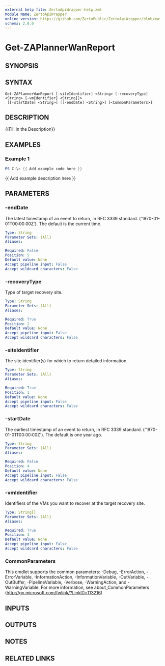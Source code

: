 ```yaml
---
external help file: ZertoApiWrapper-help.xml
Module Name: ZertoApiWrapper
online version: https://github.com/ZertoPublic/ZertoApiWrapper/blob/master/docs/Get-ZAPlannerWanReport.md
schema: 2.0.0
---
```


# Get-ZAPlannerWanReport

## SYNOPSIS

## SYNTAX

```
Get-ZAPlannerWanReport [-siteIdentifier] <String> [-recoveryType] <String> [-vmIdentifier] <String[]>
 [[-startDate] <String>] [[-endDate] <String>] [<CommonParameters>]
```

## DESCRIPTION
{{Fill in the Description}}

## EXAMPLES

### Example 1
```powershell
PS C:\> {{ Add example code here }}
```

{{ Add example description here }}

## PARAMETERS

### -endDate
The latest timestamp of an event to return, in RFC 3339 standard.
('1970-01-01T00:00:00Z').
The default is the current time.

```yaml
Type: String
Parameter Sets: (All)
Aliases:

Required: False
Position: 5
Default value: None
Accept pipeline input: False
Accept wildcard characters: False
```

### -recoveryType
Type of target recovery site.

```yaml
Type: String
Parameter Sets: (All)
Aliases:

Required: True
Position: 2
Default value: None
Accept pipeline input: False
Accept wildcard characters: False
```

### -siteIdentifier
The site identifier(s) for which to return detailed information.

```yaml
Type: String
Parameter Sets: (All)
Aliases:

Required: True
Position: 1
Default value: None
Accept pipeline input: False
Accept wildcard characters: False
```

### -startDate
The earliest timestamp of an event to return, in RFC 3339 standard.
('1970-01-01T00:00:00Z').
The default is one year ago.

```yaml
Type: String
Parameter Sets: (All)
Aliases:

Required: False
Position: 4
Default value: None
Accept pipeline input: False
Accept wildcard characters: False
```

### -vmIdentifier
Identifiers of the VMs you want to recover at the target recovery site.

```yaml
Type: String[]
Parameter Sets: (All)
Aliases:

Required: True
Position: 3
Default value: None
Accept pipeline input: False
Accept wildcard characters: False
```

### CommonParameters
This cmdlet supports the common parameters: -Debug, -ErrorAction, -ErrorVariable, -InformationAction, -InformationVariable, -OutVariable, -OutBuffer, -PipelineVariable, -Verbose, -WarningAction, and -WarningVariable.
For more information, see about_CommonParameters (http://go.microsoft.com/fwlink/?LinkID=113216).

## INPUTS

## OUTPUTS

## NOTES

## RELATED LINKS
